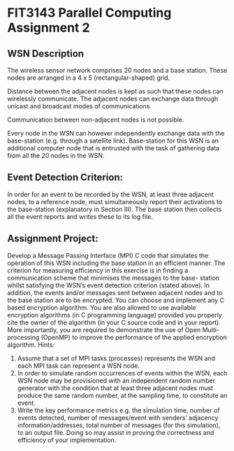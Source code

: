 # FIT3143 Parallel Computing Assignment 2

## WSN Description
The wireless sensor network comprises 20 nodes and a base station. These nodes are arranged in a 4 x 5 (rectangular-shaped) grid.

Distance between the adjacent nodes is kept as such that these nodes can wirelessly communicate. The adjacent nodes can exchange data through unicast and broadcast modes of communications.

Communication between non-adjacent nodes is not possible.

Every node in the WSN can however independently exchange data with the base-station (e.g. through a satellite link). Base-station for this WSN is an additional computer node that is entrusted with the task of gathering data from all the 20 nodes in the WSN.

## Event Detection Criterion: 
In order for an event to be recorded by the WSN, at least three adjacent nodes, to a reference node, must simultaneously report their activations to the base-station (explanatory in Section III). The base station then collects all the event reports and writes these to its log file.

## Assignment Project: 
Develop a Message Passing Interface (MPI) C code that simulates the operation of this WSN including the base station in an efficient manner. The criterion for measuring efficiency in this exercise is in finding a communication scheme that minimises the messages to the base- station whilst satisfying the WSN’s event detection criterion (stated above). In addition, the events and/or messages sent between adjacent nodes and to the base station are to be encrypted. You can choose and implement any C based encryption algorithm. You are also allowed to use available encryption algorithms (in C programming language) provided you properly cite the owner of the algorithm (in your C source code and in your report). More importantly, you are required to demonstrate the use of Open Multi-processing (OpenMP) to improve the performance of the applied encryption algorithm.
Hints:
1. Assume that a set of MPI tasks (processes) represents the WSN and each MPI task can represent a WSN node.
2. In order to simulate random occurrences of events within the WSN, each WSN node may be provisioned with an independent random number generator with the condition that at least three adjacent nodes must produce the same random number, at the sampling time, to constitute an event.
3. Write the key performance metrics e.g. the simulation time, number of events detected, number of messages/event with senders’ adjacency information/addresses, total number of messages (for this simulation), to an output file. Doing so may assist in proving the correctness and efficiency of your implementation.
